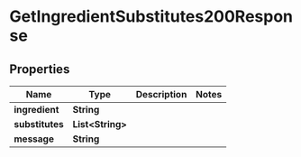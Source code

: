 

# GetIngredientSubstitutes200Response

## Properties

Name | Type | Description | Notes
------------ | ------------- | ------------- | -------------
**ingredient** | **String** |  | 
**substitutes** | **List&lt;String&gt;** |  | 
**message** | **String** |  | 




